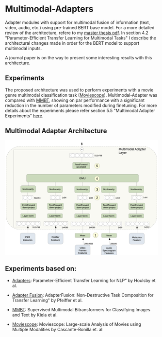 # Multimodal-Adapters

Adapter modules with support for multimodal fusion of information (text, video, audio, etc.) using pre-trained BERT base model. For a more detailed review of the architecture, refere to my [master thesis pdf](https://cimat.repositorioinstitucional.mx/jspui/bitstream/1008/1126/1/TE%20832.pdf). In section 4.2 "Parameter-Efficient Transfer Learning for Multimodal Tasks" I describe the architectural changes made in order for the BERT model to support multimodal inputs.

A journal paper is on the way to present some interesting results with this architecture.

## Experiments

The proposed architecture was used to perform experiments with a movie genre multimodal classification task ([Moviescope](https://www.cs.virginia.edu/~pc9za/research/moviescope.html)). Multimodal-Adapter was compared with [MMBT](https://arxiv.org/abs/1909.02950), showing on par performance with a significant reduction in the number of parameters modified during finetuning. For more details about the experiments please refer section 5.5 "Multimodal Adapter Experiments" [here](https://cimat.repositorioinstitucional.mx/jspui/bitstream/1008/1126/1/TE%20832.pdf).

## Multimodal Adapter Architecture

![multimodal-adapter-diagram](multimodal-adapter-diagram.png)

## Experiments based on:

* [Adapters](https://arxiv.org/abs/1902.00751): Parameter-Efficient Transfer Learning for NLP" by Houlsby et al.

* [Adapter Fusion](https://arxiv.org/abs/2005.00247): AdapterFusion: Non-Destructive Task Composition for Transfer Learning" by Pfeiffer et al.

* [MMBT](https://arxiv.org/abs/1909.02950): Supervised Multimodal Bitransformers for Classifying Images and Text
 by Kiela et al.

* [Moviescope](https://arxiv.org/abs/1908.03180): Moviescope: Large-scale Analysis of Movies using Multiple Modalities by Cascante-Bonilla et. al
